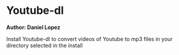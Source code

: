 # Youtube-dl
**Author: Daniel Lopez**

Install Youtube-dl to convert videos of Youtube to mp3 files in your directory selected in the install
